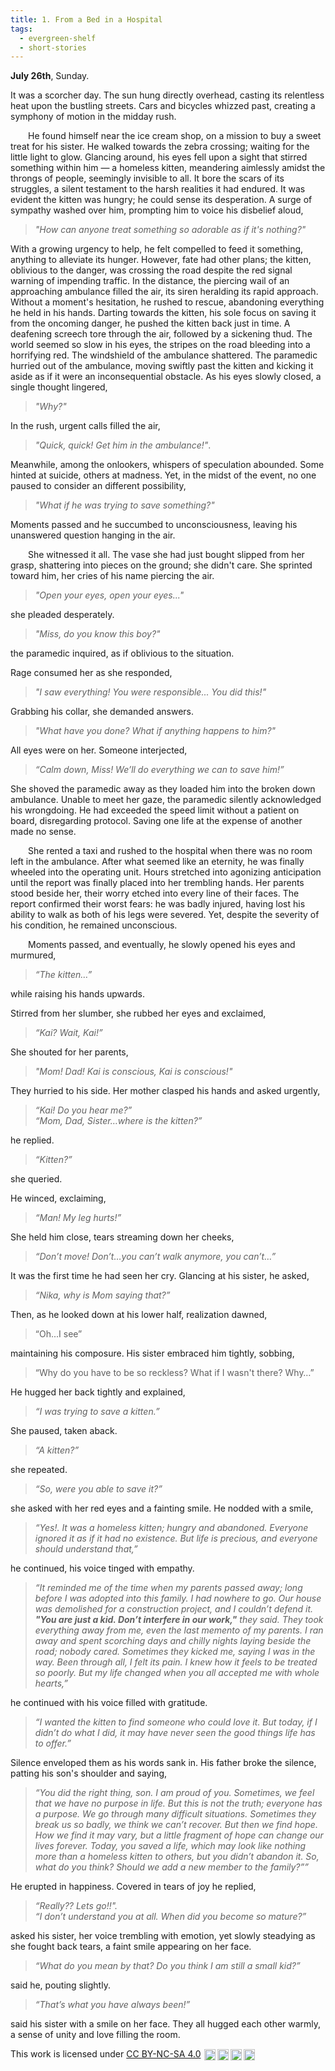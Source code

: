 ```yaml
---
title: 1. From a Bed in a Hospital
tags: 
  - evergreen-shelf
  - short-stories 
---
```


**July 26th**, Sunday. 

It was a scorcher day. The sun hung directly overhead, casting its relentless heat upon the bustling streets. Cars and bicycles whizzed past, creating a symphony of motion in the midday rush.

&ensp;&ensp;&ensp;&ensp;He found himself near the ice cream shop, on a mission to buy a sweet treat for his sister. He walked towards the zebra crossing; waiting for the little light to glow. Glancing around, his eyes fell upon a sight that stirred something within him — a homeless kitten, meandering aimlessly amidst the throngs of people, seemingly invisible to all. It bore the scars of its struggles, a silent testament to the harsh realities it had endured. It was evident the kitten was hungry; he could sense its desperation. A surge of sympathy washed over him, prompting him to voice his disbelief aloud, 
> *"How can anyone treat something so adorable as if it's nothing?"*

With a growing urgency to help, he felt compelled to feed it something, anything to alleviate its hunger. However, fate had other plans; the kitten, oblivious to the danger, was crossing the road despite the red signal warning of impending traffic. In the distance, the piercing wail of an approaching ambulance filled the air, its siren heralding its rapid approach. Without a moment's hesitation, he rushed to rescue, abandoning everything he held in his hands. Darting towards the kitten, his sole focus on saving it from the oncoming danger, he pushed the kitten back just in time. A deafening screech tore through the air, followed by a sickening thud. The world seemed so slow in his eyes, the stripes on the road bleeding into a horrifying red. The windshield of the ambulance shattered.  The paramedic hurried out of the ambulance, moving swiftly past the kitten and kicking it aside as if it were an inconsequential obstacle. As his eyes slowly closed, a single thought lingered, 
> *"Why?"* 

In the rush, urgent calls filled the air,
> *"Quick, quick! Get him in the ambulance!"*. 

Meanwhile, among the onlookers, whispers of speculation abounded. Some hinted at suicide, others at madness. Yet, in the midst of the event, no one paused to consider an different possibility,
> *"What if he was trying to save something?"*

Moments passed and he succumbed to unconsciousness, leaving his unanswered question hanging in the air.

&ensp;&ensp;&ensp;&ensp;She witnessed it all. The vase she had just bought slipped from her grasp, shattering into pieces on the ground; she didn't care. She sprinted toward him, her cries of his name piercing the air.   
> *"Open your eyes, open your eyes..."*

she pleaded desperately.  
> *"Miss, do you know this boy?"*

the paramedic inquired, as if oblivious to the situation. 

Rage consumed her as she responded,
> *"I saw everything! You were responsible... You did this!"*

Grabbing his collar, she demanded answers.
> *"What have you done? What if anything happens to him?"*

All eyes were on her. Someone interjected,
> *“Calm down, Miss! We’ll do everything we can to save him!”* 

She shoved the paramedic away as they loaded him into the broken down ambulance. Unable to meet her gaze, the paramedic silently acknowledged his wrongdoing. He had exceeded the speed limit without a patient on board, disregarding protocol. Saving one life at the expense of another made no sense.

&ensp;&ensp;&ensp;&ensp;She rented a taxi and rushed to the hospital when there was no room left in the ambulance. After what seemed like an eternity, he was finally wheeled into the operating unit. Hours stretched into agonizing anticipation until the report was finally placed into her trembling hands. Her parents stood beside her, their worry etched into every line of their faces. The report confirmed their worst fears: he was badly injured, having lost his ability to walk as both of his legs were severed. Yet, despite the severity of his condition, he remained unconscious.

&ensp;&ensp;&ensp;&ensp;Moments passed, and eventually, he slowly opened his eyes and murmured,   
> *“The kitten…”* 

while raising his hands upwards. 

Stirred from her slumber, she rubbed her eyes and exclaimed,  
> *“Kai? Wait, Kai!”* 

She shouted for her parents,   
> *"Mom! Dad! Kai is conscious, Kai is conscious!"*

They hurried to his side. Her mother clasped his hands and asked urgently,   
> *“Kai! Do you hear me?”*   
> *“Mom, Dad, Sister…where is the kitten?”* 

he replied.

> *“Kitten?”*

she queried.

He winced, exclaiming, 
> *“Man! My leg hurts!”*

She held him close, tears streaming down her cheeks, 
> *“Don’t move! Don’t…you can’t walk anymore, you can’t…”* 

It was the first time he had seen her cry. Glancing at his sister, he asked,
> *“Nika, why is Mom saying that?”* 

Then, as he looked down at his lower half, realization dawned, 
> “Oh...I see” 

maintaining his composure. His sister embraced him tightly, sobbing, 
> “Why do you have to be so reckless? What if I wasn't there? Why…”

He hugged her back tightly and explained, 
> *“I was trying to save a kitten.”* 

She paused, taken aback. 
> *“A kitten?”* 

she repeated.
> *“So, were you able to save it?”*

she asked with her red eyes and a fainting smile. He nodded with a smile,
> *“Yes!. It was a homeless kitten; hungry and abandoned. Everyone ignored it as if it had no existence. But life is precious, and everyone should understand that,”*

he continued, his voice tinged with empathy. 
> _“It reminded me of the time when my parents passed away; long before I was adopted into this family. I had nowhere to go. Our house was demolished for a construction project, and I couldn’t defend it. **"You are just a kid. Don’t interfere in our work,"** they said. They took everything away from me, even the last memento of my parents. I ran away and spent scorching days and chilly nights laying beside the road; nobody cared. Sometimes they kicked me, saying I was in the way. Been through all, I felt its pain. I knew how it feels to be treated so poorly. But my life changed when you all accepted me with whole hearts,”_

he continued with his voice filled with gratitude.
> *“I wanted the kitten to find someone who could love it. But today, if I didn’t do what I did, it may have never seen the good things life has to offer.”*

Silence enveloped them as his words sank in. His father broke the silence, patting his son's shoulder and saying, 
> *“You did the right thing, son. I am proud of you. Sometimes, we feel that we have no purpose in life. But this is not the truth; everyone has a purpose. We go through many difficult situations. Sometimes they break us so badly, we think we can’t recover. But then we find hope. How we find it may vary, but a little fragment of hope can change our lives forever. Today, you saved a life, which may look like nothing more than a homeless kitten to others, but you didn’t abandon it. So, what do you think? Should we add a new member to the family?””*

He erupted in happiness. Covered in tears of joy he replied, 
> *“Really?? Lets go!!".*   
> *“I don’t understand you at all. When did you become so mature?”*

asked his sister, her voice trembling with emotion, yet slowly steadying as she fought back tears, a faint smile appearing on her face. 
> *“What do you mean by that? Do you think I am still a small kid?”*

said he, pouting slightly. 
> *“That’s what you have always been!”*

 said his sister with a smile on her face. They all hugged each other warmly, a sense of unity and love filling the room.

<p xmlns:cc="http://creativecommons.org/ns#" >This work is licensed under <a href="http://creativecommons.org/licenses/by-nc-sa/4.0/?ref=chooser-v1" target="_blank" rel="license noopener noreferrer" style="display:inline-block;">CC BY-NC-SA 4.0<img style="height:18px!important;margin-left:5px;vertical-align:middle;" src="https://mirrors.creativecommons.org/presskit/icons/cc.svg?ref=chooser-v1"><img style="height:18px!important;margin-left:3px;vertical-align:middle;" src="https://mirrors.creativecommons.org/presskit/icons/by.svg?ref=chooser-v1"><img style="height:18px!important;margin-left:3px;vertical-align:middle;" src="https://mirrors.creativecommons.org/presskit/icons/nc.svg?ref=chooser-v1"><img style="height:18px!important;margin-left:3px;vertical-align:middle;" src="https://mirrors.creativecommons.org/presskit/icons/sa.svg?ref=chooser-v1"></a></p>